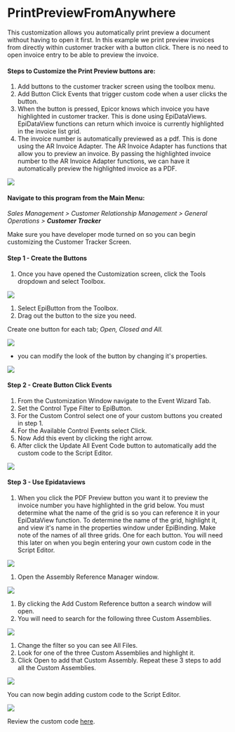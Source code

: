 # PrintPreviewFromAnywhere
This customization allows you automatically print preview a document without having to open it first. In this example we print preview invoices from directly within customer tracker with a button click. There is no need to open invoice entry to be able to preview the invoice.

#### Steps to Customize the Print Preview buttons are:

1. Add buttons to the customer tracker screen using the toolbox menu.
2. Add Button Click Events that trigger custom code when a user clicks the button.
3. When the button is pressed, Epicor knows which invoice you have highlighted in customer tracker. This is done using EpiDataViews. EpiDataView functions can return which invoice is currently highlighted in the invoice list grid.
4. The invoice number is automatically previewed as a pdf. This is done using the AR Invoice Adapter. The AR Invoice Adapter has functions that allow you to preview an invoice. By passing the highlighted invoice number to the AR Invoice Adapter functions, we can have it automatically preview the highlighted invoice as a PDF.

![](images/02-PrintPreviewFromAnywhere_01.png)

#### Navigate to this program from the Main Menu:

_Sales Management > Customer Relationship Management > General Operations > **Customer Tracker**_ 

Make sure you have developer mode turned on so you can begin customizing the Customer Tracker Screen. 

#### Step 1 - Create the Buttons

1. Once you have opened the Customization screen, click the Tools dropdown and select Toolbox.

![](images/02-PrintPreviewFromAnywhere_02.png)

1. Select EpiButton from the Toolbox.
2. Drag out the button to the size you need.

Create one button for each tab; _Open, Closed and All._

![](images/02-PrintPreviewFromAnywhere_03.png)

- you can modify the look of the button by changing it's properties.

![](images/02-PrintPreviewFromAnywhere_04.png)

#### Step 2 - Create Button Click Events

1. From the Customization Window navigate to the Event Wizard Tab.
2. Set the Control Type Filter to EpiButton.
3. For the Custom Control select one of your custom buttons you created in step 1.
4. For the Available Control Events select Click.
5. Now Add this event by clicking the right arrow.
6. After click the Update All Event Code button to automatically add the custom code to the Script Editor.

![](images/02-PrintPreviewFromAnywhere_05.png)

#### Step 3 - Use Epidataviews

1. When you click the PDF Preview button you want it to preview the invoice number you have highlighted in the grid below. You must determine what the name of the grid is so you can reference it in your EpiDataView function. To determine the name of the grid, highlight it, and view it's name in the properties window under EpiBinding. Make note of the names of all three grids. One for each button. You will need this later on when you begin entering your own custom code in the Script Editor.

![](images/02-PrintPreviewFromAnywhere_06.png)

1. Open the Assembly Reference Manager window.

![](images/02-PrintPreviewFromAnywhere_07.png)

1. By clicking the Add Custom Reference button a search window will open.
2. You will need to search for the following three Custom Assemblies.

![](images/02-PrintPreviewFromAnywhere_08.png)

1. Change the filter so you can see All Files.
2. Look for one of the three Custom Assemblies and highlight it.
3. Click Open to add that Custom Assembly. Repeat these 3 steps to add all the Custom Assemblies.

![](images/02-PrintPreviewFromAnywhere_09.png)

You can now begin adding custom code to the Script Editor.

![](images/02-PrintPreviewFromAnywhere_10.png)

Review the custom code [here](PrintPreviewFromAnywhere.h).
